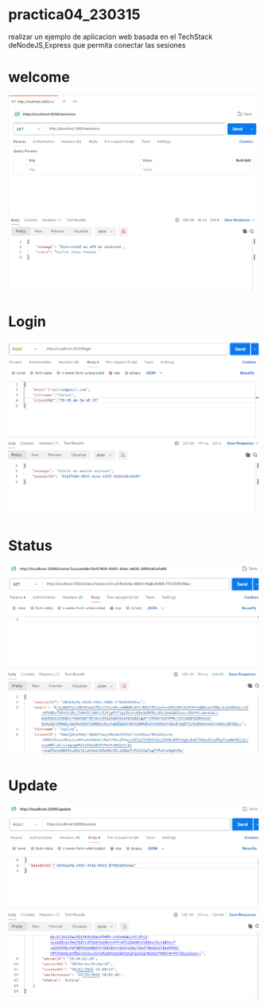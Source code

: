 # practica04_230315
realizar un ejemplo de aplicacion web basada en el TechStack deNodeJS,Express que permita conectar las sesiones

# welcome 
![Foto](https://github.com/CarlosFosadoo/practica04_230315/blob/main/Captura%20de%20pantalla%202025-02-20%20085045.png)

# Login
![foto](https://github.com/CarlosFosadoo/practica04_230315/blob/main/Captura%20de%20pantalla%202025-02-20%20085734.png)

# Status
![Foto](https://github.com/CarlosFosadoo/practica04_230315/blob/main/Captura%20de%20pantalla%202025-02-20%20104353.png)

# Update
![Foto](https://github.com/CarlosFosadoo/practica04_230315/blob/main/Captura%20de%20pantalla%202025-02-20%20105328.png)

